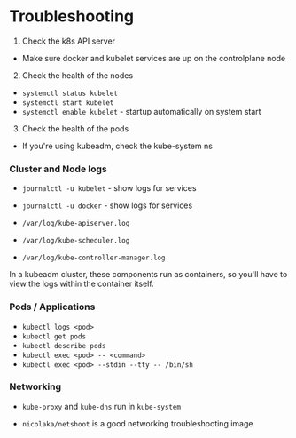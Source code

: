 # Troubleshooting

1. Check the k8s API server
  - Make sure docker and kubelet services are up on the controlplane node
2. Check the health of the nodes
  - `systemctl status kubelet`
  - `systemctl start kubelet`
  - `systemctl enable kubelet` - startup automatically on system start
3. Check the health of the pods
  - If you're using kubeadm, check the kube-system ns

### Cluster and Node logs
- `journalctl -u kubelet` - show logs for services
- `journalctl -u docker` - show logs for services

- `/var/log/kube-apiserver.log`
- `/var/log/kube-scheduler.log`
- `/var/log/kube-controller-manager.log`

In a kubeadm cluster, these components run as containers, so you'll have to view the logs within the container itself.

### Pods / Applications

- `kubectl logs <pod>`
- `kubectl get pods`
- `kubectl describe pods`
- `kubectl exec <pod> -- <command>`
- `kubectl exec <pod> --stdin --tty -- /bin/sh`

### Networking
- `kube-proxy` and `kube-dns` run in `kube-system`

- `nicolaka/netshoot` is a good networking troubleshooting image
